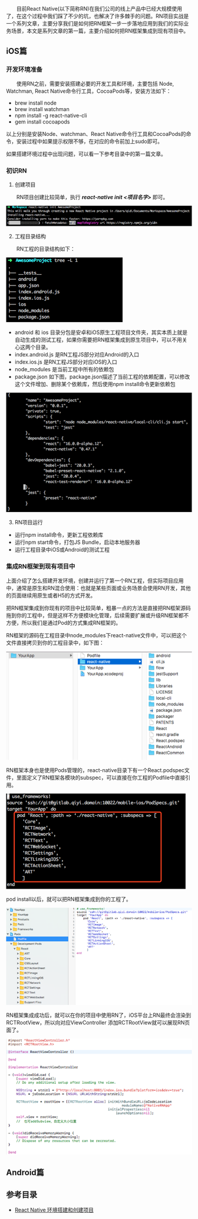 &emsp;&emsp;目前React Native(以下简称RN)在我们公司的线上产品中已经大规模使用了，在这个过程中我们踩了不少的坑，也解决了许多棘手的问题。RN项目实战是一个系列文章，主要分享我们是如何把RN框架一步一步落地应用到我们的实际业务场景，本文是系列文章的第一篇，主要介绍如何把RN框架集成到现有项目中。

## iOS篇

### 开发环境准备

&emsp;&emsp;使用RN之前，需要安装搭建必要的开发工具和环境，主要包括 Node, Watchman, React Native命令行工具，CocoaPods等，安装方法如下：

- brew install node
- brew install watchman
- npm install -g react-native-cli
- gem install cocoapods

以上分别是安装Node、watchman、React Native命令行工具和CocoaPods的命令，安装过程中如果提示权限不够，在对应的命令前加上sudo即可。

如果搭建环境过程中出现问题，可以看一下参考目录中的第一篇文章。

### 初识RN

1. 创建项目

&emsp;&emsp;RN项目创建比较简单，执行 ***react-native init <项目名字>*** 即可。

![](./Images/rn1/1.png)

2. 工程目录结构

&emsp;&emsp;RN工程的目录结构如下：

![](./Images/rn1/2.png)

- android 和 ios 目录分包是安卓和iOS原生工程项目文件夹，其实本质上就是自动生成的测试工程，如果你需要把RN框架集成到原生项目中，可以不用关心这两个目录。
- index.android.js 是RN工程JS部分对应Android的入口
- index.ios.js 是RN工程JS部分对应iOS的入口 
- node_modules 是当前工程中所有的依赖包
- package.json 如下图，package.json描述了当前工程的依赖配置，可以修改这个文件增加、删除某个依赖库，然后使用npm install命令更新依赖包

![](./Images/rn1/3.png)

3. RN项目运行
- 运行npm install命令，更新工程依赖库
- 运行npm start命令，打包JS Bundle，启动本地服务器
- 运行工程目录中iOS或Android的测试工程

### 集成RN框架到现有项目中

上面介绍了怎么搭建开发环境，创建并运行了第一个RN工程，但实际项目应用中，通常是原生和RN混合使用：也就是某些页面或业务场景会使用RN开发，其他的页面继续用原生或者H5的方式开发。

把RN框架集成到你现有的项目中比较简单，粗暴一点的方法是直接把RN框架源码拖到你的工程中，但是这样不方便模块化管理，后续需要扩展或升级RN框架都不方便，所以我们是通过Pod的方式集成RN框架的。

RN框架的源码在工程目录中node_modules下react-native文件中，可以把这个文件直接拷贝到你的工程目录中，如下图：

![](./Images/rn1/5.png)

RN框架本身也是使用Pods管理的，react-native目录下有一个React.podspec文件，里面定义了RN框架各模块的subspec，可以直接在你工程的Podfile中直接引用。

![](./Images/rn1/6.png)

pod install以后，就可以把RN框架集成到你的工程了。

![](./Images/rn1/7.png)

RN框架集成成功后，就可以在你的项目中使用RN了，iOS平台上RN最终会渲染到RCTRootView，所以向对应ViewController 添加RCTRootView就可以展现RN页面了。

![](./Images/rn1/8.png)

## Android篇

## 参考目录
- [React Native 环境搭建和创建项目](http://www.jianshu.com/p/a85cba2efb7a)
